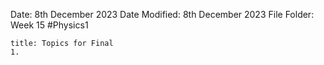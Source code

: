 Date: 8th December 2023
Date Modified: 8th December 2023
File Folder: Week 15
#Physics1

```ad-summary
title: Topics for Final
1. 
```

